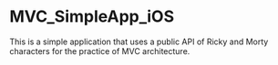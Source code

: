# MVC_SimpleApp_iOS
This is a simple application that uses a public API of Ricky and Morty characters for the practice of MVC architecture.
